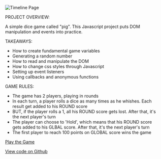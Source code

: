 ![Timeline Page](img/work/proj-6/winner_view_dice_game.jpg)

PROJECT OVERVIEW:

A simple dice game called "pig". This Javascript project puts DOM manipulation and events into practice.

TAKEAWAYS:

- How to create fundamental game variables
- Generating a random number
- How to read and manipulate the DOM
- How to change css styles through Javascript
- Setting up event listeners
- Using callbacks and anonymous functions

GAME RULES:

- The game has 2 players, playing in rounds
- In each turn, a player rolls a dice as many times as he whishes. Each result get added to his ROUND score
- BUT, if the player rolls a 1, all his ROUND score gets lost. After that, it's the next player's turn
- The player can choose to 'Hold', which means that his ROUND score gets added to his GLBAL score. After that, it's the next player's turn
- The first player to reach 100 points on GLOBAL score wins the game

<p><a href="https://www.kristasimmons.io/dice_game/" target="_blank">Play the Game</a></p>
<p><a href="https://github.com/krista805/dice_game" target="_blank"><i class="fa fa-github"></i>View code on Github</a></p>
